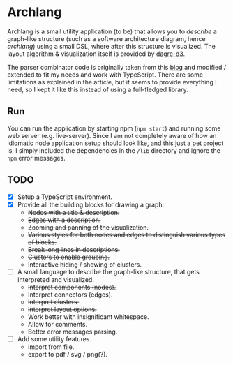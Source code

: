 Archlang
========

Archlang is a small utility application (to be) that allows you to _describe_ a
graph-like structure (such as a software architecture diagram, hence _archlang_)
using a small DSL, where after this structure is visualized. The layout
algorithm & visualization itself is provided by
[dagre-d3](https://github.com/cpettitt/dagre-d3/wiki).

The parser combinator code is originally taken from this
[blog](https://medium.com/@chetcorcos/introduction-to-parsers-644d1b5d7f3d) and
modified / extended to fit my needs and work with TypeScript. There are some
limitations as explained in the article, but it seems to provide everything I
need, so I kept it like this instead of using a full-fledged library.

Run
---

You can run the application by starting npm (`npm start`) and running some
web server (e.g. live-server). Since I am not completely aware of how an
idiomatic node application setup should look like, and this just a pet project
is, I simply included the dependencies in the `/lib` directory and ignore the
`npm` error messages.


TODO
----

* [x] Setup a TypeScript environment.
* [x] Provide all the building blocks for drawing a graph:
    - ~~Nodes with a title & description.~~
    - ~~Edges with a description.~~
    - ~~Zooming and panning of the visualization.~~
    - ~~Various styles for both nodes and edges to distinguish various types
      of blocks.~~
    - ~~Break long lines in descriptions.~~
    - ~~Clusters to enable grouping.~~
    - ~~Interactive hiding / showing of clusters.~~
* [ ] A small language to describe the graph-like structure, that gets
      interpreted and visualized.
    - ~~Interpret components (nodes).~~
    - ~~Interpret connectors (edges).~~
    - ~~Interpret clusters.~~
    - ~~Interpret layout options.~~
    - Work better with insignificant whitespace.
    - Allow for comments.
    - Better error messages parsing.
* [ ] Add some utility features.
    - import from file.
    - export to pdf / svg / png(?).

